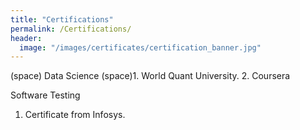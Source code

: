 ```yaml
---
title: "Certifications"
permalink: /Certifications/
header:
  image: "/images/certificates/certification_banner.jpg"
---
```


(space) Data Science
  (space)1. World Quant University.
         2. Coursera

Software Testing
  1. Certificate from Infosys.

